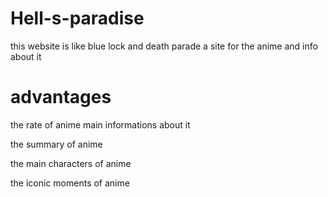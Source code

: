 # Hell-s-paradise
this website is like blue lock and death parade a site for the anime and info about it
# advantages
the rate of anime main informations about it

the summary of anime

the main characters of anime

the iconic moments of anime
